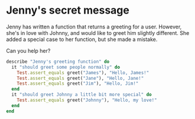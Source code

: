 # Jenny's secret message



Jenny has written a function that returns a greeting for a user. However, she's in love with Johnny, and would like to greet him slightly different. She added a special case to her function, but she made a mistake.

Can you help her?



```ruby
describe "Jenny's greeting function" do
  it "should greet some people normally" do
    Test.assert_equals greet("James"), "Hello, James!"
    Test.assert_equals greet("Jane"), "Hello, Jane!"
    Test.assert_equals greet("Jim"), "Hello, Jim!"
  end
  it "should greet Johnny a little bit more special" do
    Test.assert_equals greet("Johnny"), "Hello, my love!"
  end
end
```

